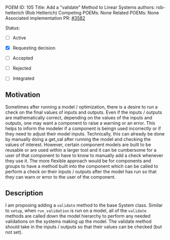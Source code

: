 POEM ID: 105
Title:  Add a "validate" Method to Linear Systems
authors: rob-hetterich (Rob Hetterich)
Competing POEMs: None
Related POEMs:  None
Associated implementation PR: [#3582](https://github.com/OpenMDAO/OpenMDAO/pull/3582)

Status:

- [ ] Active
- [x] Requesting decision
- [ ] Accepted
- [ ] Rejected
- [ ] Integrated


## Motivation

Sometimes after running a model / optimization, there is a desire to run a check on the final values of inputs and outputs. Even if the inputs / outputs are mathematically correct, depending on the values of the inputs and outputs, one may want a component to raise a warning or an error. This helps to inform the modeler if a component is beingn used incorrectly or if they need to adjust their model inputs. Technically, this can already be done by manually doing a get_val after running the model and checking the values of interest. However, certain component models are built to be reusable or are used within a larger tool and it can be cumbersome for a user of that component to have to know to manually add a check whenever they use it. The more flexible approach would be for components and groups to have a method built into the component which can be called to perform a check on their inputs / outputs after the model has run so that they can warn or error to the user of the component.


## Description

I am proposing adding a `validate` method to the base System class. Similar to `setup`, when `run_validation` is run on a model, all of the `validate` methods are called down the model hierarchy to perform any needed validations on the systems making up the model. The validate method should take in the inputs / outputs so that their values can be checked (but not set).




